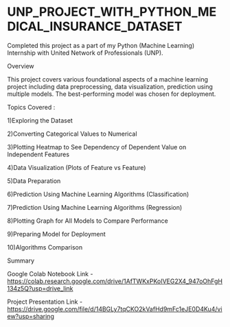 # UNP_PROJECT_WITH_PYTHON_MEDICAL_INSURANCE_DATASET


Completed this project as a part of my Python (Machine Learning) Internship with United Network of Professionals (UNP).

Overview 

This project covers various foundational aspects of a machine learning project including data preprocessing, data visualization, prediction using multiple models. The best-performing model was chosen for deployment.

Topics Covered :

1)Exploring the Dataset

2)Converting Categorical Values to Numerical

3)Plotting Heatmap to See Dependency of Dependent Value on Independent Features

4)Data Visualization (Plots of Feature vs Feature)

5)Data Preparation

6)Prediction Using Machine Learning Algorithms (Classification)

7)Prediction Using Machine Learning Algorithms (Regression)

8)Plotting Graph for All Models to Compare Performance

9)Preparing Model for Deployment

10)Algorithms Comparison

Summary

Google Colab Notebook Link - https://colab.research.google.com/drive/1AfTWKxPKoIVEG2X4_947oOhFgH134z5Q?usp=drive_link 

Project Presentation Link - https://drive.google.com/file/d/14BGLy7tqCKO2kVafHd9mFc1eJE0D4Ku4/view?usp=sharing

